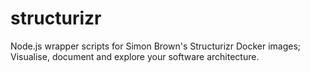 # structurizr
Node.js wrapper scripts for Simon Brown's Structurizr Docker images; Visualise, document and explore your software architecture.
